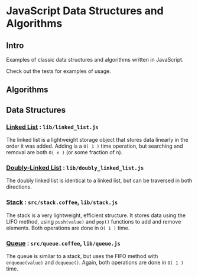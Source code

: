 # JavaScript Data Structures and Algorithms

## Intro

Examples of classic data structures and algorithms written in JavaScript.

Check out the tests for examples of usage.

## Algorithms

## Data Structures

### [Linked List](http://en.wikipedia.org/wiki/Linked_list) : `lib/linked_list.js`

The linked list is a lightweight storage object that stores data linearly in the order it was added. Adding is a `O( 1 )` time operation, but searching and removal are both `O( n )` (or some fraction of n).

### [Doubly-Linked List](http://en.wikipedia.org/wiki/Doubly_linked_list) : `lib/doubly_linked_list.js`

The doubly linked list is identical to a linked list, but can be traversed in both directions.

### [Stack](http://en.wikipedia.org/wiki/Stack_%28abstract_data_type%29) : `src/stack.coffee`, `lib/stack.js`

The stack is a very lightweight, efficient structure. It stores data using the LIFO method, using `push(value)` and `pop()` functions to add and remove elements. Both operations are done in `O( 1 )` time.

### [Queue]() : `src/queue.coffee`, `lib/queue.js`

The queue is similar to a stack, but uses the FIFO method with `enqueue(value)` and `dequeue()`. Again, both operations are done in `O( 1 )` time.
